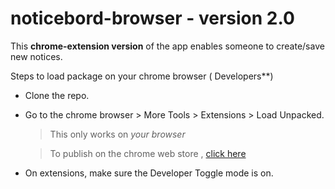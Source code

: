 # noticebord-browser - version 2.0

This **chrome-extension version** of the app enables someone to create/save new notices.

Steps to load package on your chrome browser ( Developers**)
- Clone the repo.
- Go to the chrome browser > More Tools > Extensions > Load Unpacked.
    >This only works on _your browser_
    
    >To publish on the chrome web store , [click here](https://developer.chrome.com/docs/webstore/publish/)
- On extensions, make sure the Developer Toggle mode is on.

